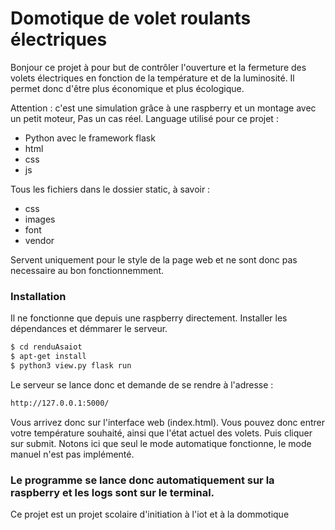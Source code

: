 # Domotique de volet roulants électriques
Bonjour ce projet à pour but de contrôler l'ouverture et la fermeture des volets électriques en fonction de la température et de la luminosité. 
Il permet donc d'être plus économique et plus écologique.

Attention : c'est une simulation grâce à une raspberry et un montage avec un petit moteur, Pas un cas réel.
Language utilisé pour ce projet :
  - Python avec le framework flask
  - html
  - css
  - js
  
Tous les fichiers dans le dossier static, à savoir :
  - css
  - images
  - font
  - vendor
  
Servent uniquement pour le style de la page web et ne sont donc pas necessaire au bon fonctionnemment. 

### Installation

Il ne fonctionne que depuis une raspberry directement.
Installer les dépendances et démmarer le serveur.

```sh
$ cd renduAsaiot
$ apt-get install
$ python3 view.py flask run
```

Le serveur se lance donc et demande de se rendre à l'adresse : 

```sh
http://127.0.0.1:5000/
```

Vous arrivez donc sur l'interface web (index.html). Vous pouvez donc entrer votre température souhaité, ainsi que l'état actuel des volets. Puis cliquer sur submit.
Notons ici que seul le mode automatique fonctionne, le mode manuel n'est pas implémenté.

### Le programme se lance donc automatiquement sur la raspberry et les logs sont sur le terminal.

Ce projet est un projet scolaire d'initiation à l'iot et à la dommotique
